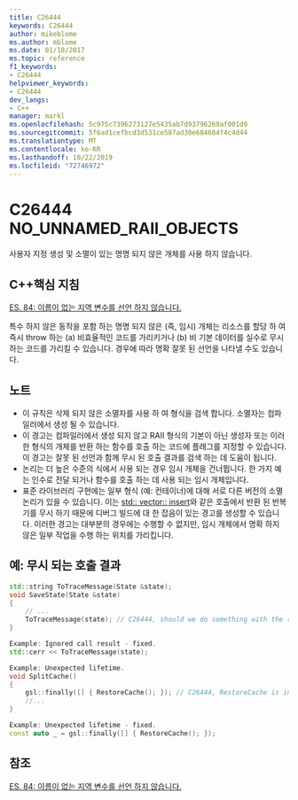 ```yaml
---
title: C26444
keywords: C26444
author: mikeblome
ms.author: mblome
ms.date: 01/18/2017
ms.topic: reference
f1_keywords:
- C26444
helpviewer_keywords:
- C26444
dev_langs:
- C++
manager: markl
ms.openlocfilehash: 5c975c7396273127e5435ab7d93796269af001d9
ms.sourcegitcommit: 5f6ad1cefbcd3d531ce587ad30e684684f4c4d44
ms.translationtype: MT
ms.contentlocale: ko-KR
ms.lasthandoff: 10/22/2019
ms.locfileid: "72746972"
---
```

# <a name="c26444-no_unnamed_raii_objects"></a>C26444 NO_UNNAMED_RAII_OBJECTS

사용자 지정 생성 및 소멸이 있는 명명 되지 않은 개체를 사용 하지 않습니다.

## <a name="c-core-guidelines"></a>C++핵심 지침

[ES. 84: 이름이 없는 지역 변수를 선언 하지 않습니다.](https://github.com/isocpp/CppCoreGuidelines/blob/master/CppCoreGuidelines.md#Res-noname)

특수 하지 않은 동작을 포함 하는 명명 되지 않은 (즉, 임시) 개체는 리소스를 할당 하 여 즉시 throw 하는 (a) 비효율적인 코드를 가리키거나 (b) 비 기본 데이터를 실수로 무시 하는 코드를 가리킬 수 있습니다. 경우에 따라 명확 잘못 된 선언을 나타낼 수도 있습니다.

## <a name="notes"></a>노트

- 이 규칙은 삭제 되지 않은 소멸자를 사용 하 여 형식을 검색 합니다. 소멸자는 컴파일러에서 생성 될 수 있습니다.
- 이 경고는 컴파일러에서 생성 되지 않고 RAII 형식의 기본이 아닌 생성자 또는 이러한 형식의 개체를 반환 하는 함수를 호출 하는 코드에 플래그를 지정할 수 있습니다. 이 경고는 잘못 된 선언과 함께 무시 된 호출 결과를 검색 하는 데 도움이 됩니다.
- 논리는 더 높은 수준의 식에서 사용 되는 경우 임시 개체을 건너뜁니다. 한 가지 예는 인수로 전달 되거나 함수를 호출 하는 데 사용 되는 임시 개체입니다.
- 표준 라이브러리 구현에는 일부 형식 (예: 컨테이너)에 대해 서로 다른 버전의 소멸 논리가 있을 수 있습니다. 이는 [std:: vector:: insert](/cpp/standard-library/vector-class#insert)와 같은 호출에서 반환 된 반복기를 무시 하기 때문에 디버그 빌드에 대 한 잡음이 있는 경고를 생성할 수 있습니다. 이러한 경고는 대부분의 경우에는 수행할 수 없지만, 임시 개체에서 명확 하지 않은 일부 작업을 수행 하는 위치를 가리킵니다.

## <a name="example-ignored-call-result"></a>예: 무시 되는 호출 결과

```cpp
std::string ToTraceMessage(State &state);
void SaveState(State &state)
{
    // ...
    ToTraceMessage(state); // C26444, should we do something with the result of this call?
}

Example: Ignored call result - fixed.
std::cerr << ToTraceMessage(state);

Example: Unexpected lifetime.
void SplitCache()
{
    gsl::finally([] { RestoreCache(); }); // C26444, RestoreCache is invoked immediately!
    //...
}

Example: Unexpected lifetime - fixed.
const auto _ = gsl::finally([] { RestoreCache(); });
```

## <a name="see-also"></a>참조

[ES. 84: 이름이 없는 지역 변수를 선언 하지 않습니다.](https://github.com/isocpp/CppCoreGuidelines/blob/master/CppCoreGuidelines.md)
